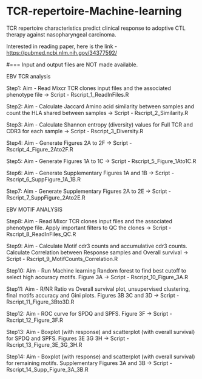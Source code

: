 # TCR-repertoire-Machine-learning
TCR repertoire characteristics predict clinical response to adoptive CTL therapy against nasopharyngeal carcinoma.

Interested in reading paper, here is the link - https://pubmed.ncbi.nlm.nih.gov/34377592/

#=== Input and output files are NOT made available.

EBV TCR analysis

Step1:
	Aim - Read Mixcr TCR clones input files and the associated phenotype file -> 
	Script - Rscript_1_ReadInFiles.R
	
Step2:
	Aim - Calculate Jaccard Amino acid similarity between samples and count the HLA shared between samples -> 
	Script - Rscript_2_Similarity.R

Step3:
	Aim - Calculate Shannon entropy (diversity) values for Full TCR and CDR3 for each sample -> 
	Script - Rscript_3_Diversity.R
	
Step4:
	Aim - Generate Figures 2A to 2F -> 
	Script - Rscript_4_Figure_2Ato2F.R
 
Step5:
	Aim - Generate Figures 1A to 1C -> 
	Script - Rscript_5_Figure_1Ato1C.R
 
Step6:
	Aim - Generate Supplementary Figures 1A and 1B -> 
	Script - Rscript_6_SuppFigure_1A_1B.R

Step7:
	Aim - Generate Supplementary Figures 2A to 2E -> 
	Script - Rscript_7_SuppFigure_2Ato2E.R

EBV MOTIF ANALYSIS


Step8:
	Aim - Read Mixcr TCR clones input files and the associated phenotype file. Apply important filters to QC the clones -> 
	Script - Rscript_8_ReadInFiles_QC.R

Step9:
	Aim - Calculate Motif cdr3 counts and accumulative cdr3 counts. Calculate Correlation between Response samples and Overall survival -> 
	Script - Rscript_9_MotifCounts_Correlation.R

Step10:
	Aim - Run Machine learning Random forest to find best cutoff to select high accuracy motifs. Figure 3A -> 
	Script - Rscript_10_Figure_3A.R

Step11:
	Aim - R/NR Ratio vs Overall survival plot, unsupervised clustering, final motifs accuracy and Gini plots. Figures 3B 3C and 3D -> 
	Script - Rscript_11_Figure_3Bto3D.R

Step12:
	Aim - ROC curve for SPDQ and SPFS. Figure 3F -> 
	Script - Rscript_12_Figure_3F.R

Step13:
	Aim - Boxplot (with response) and scatterplot (with overall survival) for SPDQ and SPFS. Figures 3E 3G 3H -> 
	Script - Rscript_13_Figure_3E_3G_3H.R

Step14:
	Aim - Boxplot (with response) and scatterplot (with overall survival) for remaining motifs. Supplementary Figures 3A and 3B -> 
	Script - Rscript_14_Supp_Figure_3A_3B.R
	 
